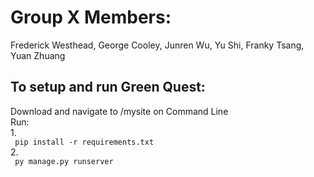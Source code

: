 <h1> Group X Members: </h1>

 Frederick Westhead, George Cooley, Junren Wu, Yu Shi, Franky Tsang, Yuan Zhuang <br>
 <h2> To setup and run Green Quest: </h2>
 Download and navigate to /mysite on Command Line <br>
 Run: <br>
 1. <br>
 <code> pip install -r requirements.txt </code> <br>
 2. <br>
 <code> py manage.py runserver </code>
 
